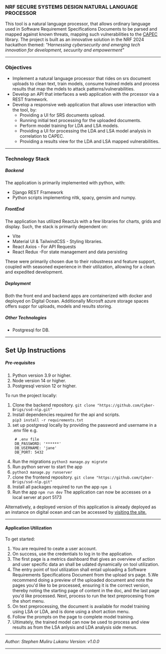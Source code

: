 ### NRF SECURE SYSTEMS DESIGN NATURAL LANGUAGE PROCESSOR

This tool is a natural language processor, that allows ordinary language used in Software Requirement Specifications Documents to be parsed and mapped against known threats, mapping such vulnerabilities to the [CAPEC](https://capec.mitre.org) library. The project is built as an innovative solution in the NRF 2024 hackathon themed: _"Harnessing cybersecurity and emerging tech innovation for development, secuurity and empowerment"_
___

### Objectives
* Implement a natural language processor that rides on srs document uploads to clean text, train models, consume trained mdels and process results that map the mdels to attack patterns/vulnerabilities.
* Develop an API that interfaces a web application with the prcessor via a REST framework.
* Develop a responsive web application that allows user interaction with the tool, by:
  *  Providing a UI for SRS documents upload.
  *  Running initial text processing for the uploaded documents.
  *  Perform model training for LDA and LSA models.
  *  Providing a UI for processing the LDA and LSA model analysis in correlation to CAPEC.
  *  Providing a results view for the LDA and LSA mapped vulnerabilities.
___

### Technology Stack
##### Backend
The application is primarily implemented with python, with:  
* Django REST Framework
* Python scripts implementing nltk, spacy, gensim and numpy.
##### FrontEnd
The application has utilized ReactJs with a few libraries for charts, grids and display.
Such, the stack is primarily dependent on:
* Vite
* Material UI & TailwindCSS - Styling libraries.
* React Axios - For API Requests
* React Redux -For state management and data persisting
  
These were primarily chosen due to their robustness and feature support, coupled with seasoned experience in their utilization, allowing for a clean and expedited development.
##### Deployment
Both the front end and backend apps are containerized with docker and deployed on Digital Ocean.
Additionally Microsft azure storage spaces offers suppr for uploads, models and results storing.
##### Other Technologies
* Postgresql for DB.
___
## Set Up Instructions
##### Pre-requisites
1. Python version 3.9 or higher.
2. Node version 14 or higher.
3. Postgresql version 12 or higher.
   
To run the project locally:
1. Clone the backend repository.
  `git clone "https://github.com/Cyber-Brigs/ssd-nlp.git"`
2. Install dependencies required for the api and scripts.  
  `pip3 install -r requirements.txt`
4. set up postgresql locally by providing the password and username in a .env file e.g.
    ```
     # .env file
     DB_PASSWORD: '******'
     DB_USERNAME: 'jane'
     DB_PORT: 5432
    ```
5. Run the migrations
   `python3 manage.py migrate`
6. Run python server to start the app
7. `python3 manage.py runserver`
8. clone the frontend repository.
  `git clone "https://github.com/Cyber-Brigs/ssd-nlp.git"`
1. Install all packages required to run the app
   `npm i`
2. Run the app
   `npm run dev`
The application can now be accesses on a local server at port 5173

Alternatively, a deployed version of this application is already deployed as an instance on digital ocean and can be accessed by [ visiting the site.](https://nrf-cyberbrigs-nlp-web-gdsm9.ondigitalocean.app/)

___
#### Application Utilization
To get started:
1. You are required to ceate a user account.
2. On success, use the credentials to log in to the application.
3. The first page is a metrics dashboard that gives an overview of action and user specific data an shall be udated dynamically on tool utilization.
4. The entry point of tool utilization shall entail uploading a Software Requirements Specifications Document from the upload srs page.
5.We recommend doing a preview  of the uploaded document and note the pages you'd like to be processed, ensuring it is the correct version, thereby noting the starting  page of content in the doc, and the last page you'd like processed.
Next, process to run the text preprocesing from the short menu.
6. On text preprocessing, the  document is available for model training using LSA or LDA, and is done using a short action menu.
7. Follow the prompts on the page to complete model training.
8. Ultimately, the trained model can now be used to process and view results as from the LSA anlysis and LDA analysis side menus.
   
___
_Author: Stephen Muliru Lukanu_
_Version: v1.0.0_
___